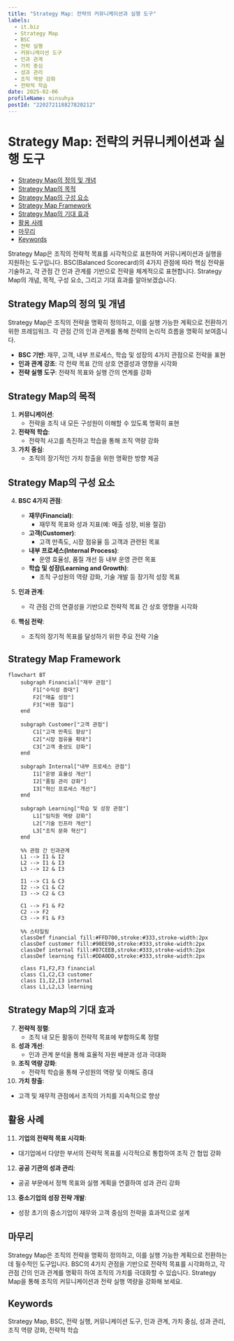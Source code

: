```yaml
---
title: "Strategy Map: 전략의 커뮤니케이션과 실행 도구"
labels:
  - it.biz
  - Strategy Map
  - BSC
  - 전략 실행
  - 커뮤니케이션 도구
  - 인과 관계
  - 가치 중심
  - 성과 관리
  - 조직 역량 강화
  - 전략적 학습
date: 2025-02-06
profileName: minsuhya
postId: "220272118827820212"
---
```


# Strategy Map: 전략의 커뮤니케이션과 실행 도구

<!-- mtoc-start -->

- [Strategy Map의 정의 및 개념](#strategy-map의-정의-및-개념)
- [Strategy Map의 목적](#strategy-map의-목적)
- [Strategy Map의 구성 요소](#strategy-map의-구성-요소)
- [Strategy Map Framework](#strategy-map-framework)
- [Strategy Map의 기대 효과](#strategy-map의-기대-효과)
- [활용 사례](#활용-사례)
- [마무리](#마무리)
- [Keywords](#keywords)

<!-- mtoc-end -->

Strategy Map은 조직의 전략적 목표를 시각적으로 표현하여 커뮤니케이션과 실행을 지원하는 도구입니다. BSC(Balanced Scorecard)의 4가지 관점에 따라 핵심 전략을 기술하고, 각 관점 간 인과 관계를 기반으로 전략을 체계적으로 표현합니다. Strategy Map의 개념, 목적, 구성 요소, 그리고 기대 효과를 알아보겠습니다.

## Strategy Map의 정의 및 개념

Strategy Map은 조직의 전략을 명확히 정의하고, 이를 실행 가능한 계획으로 전환하기 위한 프레임워크. 각 관점 간의 인과 관계를 통해 전략의 논리적 흐름을 명확히 보여줍니다.

- **BSC 기반**: 재무, 고객, 내부 프로세스, 학습 및 성장의 4가지 관점으로 전략을 표현
- **인과 관계 강조**: 각 전략 목표 간의 상호 연결성과 영향을 시각화
- **전략 실행 도구**: 전략적 목표와 실행 간의 연계를 강화

## Strategy Map의 목적

1. **커뮤니케이션**:
   - 전략을 조직 내 모든 구성원이 이해할 수 있도록 명확히 표현
2. **전략적 학습**:
   - 전략적 사고를 촉진하고 학습을 통해 조직 역량 강화
3. **가치 중심**:
   - 조직의 장기적인 가치 창출을 위한 명확한 방향 제공

## Strategy Map의 구성 요소

4. **BSC 4가지 관점**:

   - **재무(Financial)**:
     - 재무적 목표와 성과 지표(예: 매출 성장, 비용 절감)
   - **고객(Customer)**:
     - 고객 만족도, 시장 점유율 등 고객과 관련된 목표
   - **내부 프로세스(Internal Process)**:
     - 운영 효율성, 품질 개선 등 내부 운영 관련 목표
   - **학습 및 성장(Learning and Growth)**:
     - 조직 구성원의 역량 강화, 기술 개발 등 장기적 성장 목표

5. **인과 관계**:

   - 각 관점 간의 연결성을 기반으로 전략적 목표 간 상호 영향을 시각화

6. **핵심 전략**:
   - 조직의 장기적 목표를 달성하기 위한 주요 전략 기술

## Strategy Map Framework

```mermaid
flowchart BT
    subgraph Financial["재무 관점"]
        F1["수익성 증대"]
        F2["매출 성장"]
        F3["비용 절감"]
    end

    subgraph Customer["고객 관점"]
        C1["고객 만족도 향상"]
        C2["시장 점유율 확대"]
        C3["고객 충성도 강화"]
    end

    subgraph Internal["내부 프로세스 관점"]
        I1["운영 효율성 개선"]
        I2["품질 관리 강화"]
        I3["혁신 프로세스 개선"]
    end

    subgraph Learning["학습 및 성장 관점"]
        L1["임직원 역량 강화"]
        L2["기술 인프라 개선"]
        L3["조직 문화 혁신"]
    end

    %% 관점 간 인과관계
    L1 --> I1 & I2
    L2 --> I1 & I3
    L3 --> I2 & I3

    I1 --> C1 & C3
    I2 --> C1 & C2
    I3 --> C2 & C3

    C1 --> F1 & F2
    C2 --> F2
    C3 --> F1 & F3

    %% 스타일링
    classDef financial fill:#FFD700,stroke:#333,stroke-width:2px
    classDef customer fill:#90EE90,stroke:#333,stroke-width:2px
    classDef internal fill:#87CEEB,stroke:#333,stroke-width:2px
    classDef learning fill:#DDA0DD,stroke:#333,stroke-width:2px

    class F1,F2,F3 financial
    class C1,C2,C3 customer
    class I1,I2,I3 internal
    class L1,L2,L3 learning
```

## Strategy Map의 기대 효과

7. **전략적 정렬**:
   - 조직 내 모든 활동이 전략적 목표에 부합하도록 정렬
8. **성과 개선**:
   - 인과 관계 분석을 통해 효율적 자원 배분과 성과 극대화
9. **조직 역량 강화**:
   - 전략적 학습을 통해 구성원의 역량 및 이해도 증대
10. **가치 창출**:
   - 고객 및 재무적 관점에서 조직의 가치를 지속적으로 향상

## 활용 사례

11. **기업의 전략적 목표 시각화**:
   - 대기업에서 다양한 부서의 전략적 목표를 시각적으로 통합하여 조직 간 협업 강화
12. **공공 기관의 성과 관리**:
   - 공공 부문에서 정책 목표와 실행 계획을 연결하여 성과 관리 강화
13. **중소기업의 성장 전략 개발**:
   - 성장 초기의 중소기업이 재무와 고객 중심의 전략을 효과적으로 설계

## 마무리

Strategy Map은 조직의 전략을 명확히 정의하고, 이를 실행 가능한 계획으로 전환하는 데 필수적인 도구입니다. BSC의 4가지 관점을 기반으로 전략적 목표를 시각화하고, 각 관점 간의 인과 관계를 명확히 하여 조직의 가치를 극대화할 수 있습니다. Strategy Map을 통해 조직의 커뮤니케이션과 전략 실행 역량을 강화해 보세요.

## Keywords

Strategy Map, BSC, 전략 실행, 커뮤니케이션 도구, 인과 관계, 가치 중심, 성과 관리, 조직 역량 강화, 전략적 학습